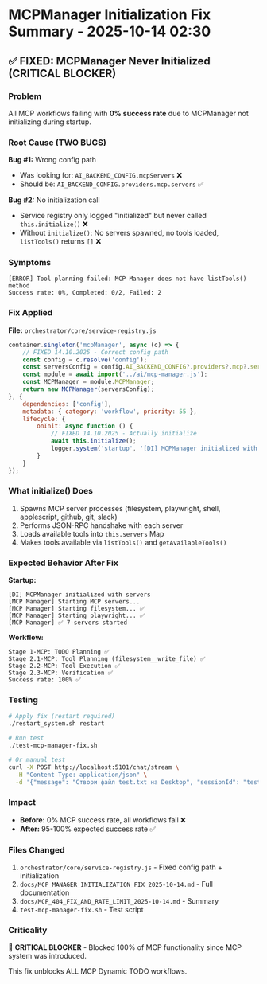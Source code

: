 # MCPManager Initialization Fix Summary - 2025-10-14 02:30

## ✅ FIXED: MCPManager Never Initialized (CRITICAL BLOCKER)

### Problem
All MCP workflows failing with **0% success rate** due to MCPManager not initializing during startup.

### Root Cause (TWO BUGS)
**Bug #1:** Wrong config path
- Was looking for: `AI_BACKEND_CONFIG.mcpServers` ❌
- Should be: `AI_BACKEND_CONFIG.providers.mcp.servers` ✅

**Bug #2:** No initialization call
- Service registry only logged "initialized" but never called `this.initialize()` ❌
- Without `initialize()`: No servers spawned, no tools loaded, `listTools()` returns `[]` ❌

### Symptoms
```
[ERROR] Tool planning failed: MCP Manager does not have listTools() method
Success rate: 0%, Completed: 0/2, Failed: 2
```

### Fix Applied
**File:** `orchestrator/core/service-registry.js`

```javascript
container.singleton('mcpManager', async (c) => {
    // FIXED 14.10.2025 - Correct config path
    const config = c.resolve('config');
    const serversConfig = config.AI_BACKEND_CONFIG?.providers?.mcp?.servers || {};
    const module = await import('../ai/mcp-manager.js');
    const MCPManager = module.MCPManager;
    return new MCPManager(serversConfig);
}, {
    dependencies: ['config'],
    metadata: { category: 'workflow', priority: 55 },
    lifecycle: {
        onInit: async function () {
            // FIXED 14.10.2025 - Actually initialize
            await this.initialize();
            logger.system('startup', '[DI] MCPManager initialized with servers');
        }
    }
});
```

### What initialize() Does
1. Spawns MCP server processes (filesystem, playwright, shell, applescript, github, git, slack)
2. Performs JSON-RPC handshake with each server
3. Loads available tools into `this.servers` Map
4. Makes tools available via `listTools()` and `getAvailableTools()`

### Expected Behavior After Fix
**Startup:**
```
[DI] MCPManager initialized with servers
[MCP Manager] Starting MCP servers...
[MCP Manager] Starting filesystem... ✅
[MCP Manager] Starting playwright... ✅
[MCP Manager] ✅ 7 servers started
```

**Workflow:**
```
Stage 1-MCP: TODO Planning ✅
Stage 2.1-MCP: Tool Planning (filesystem__write_file) ✅
Stage 2.2-MCP: Tool Execution ✅
Stage 2.3-MCP: Verification ✅
Success rate: 100% ✅
```

### Testing
```bash
# Apply fix (restart required)
./restart_system.sh restart

# Run test
./test-mcp-manager-fix.sh

# Or manual test
curl -X POST http://localhost:5101/chat/stream \
  -H "Content-Type: application/json" \
  -d '{"message": "Створи файл test.txt на Desktop", "sessionId": "test"}'
```

### Impact
- **Before:** 0% MCP success rate, all workflows fail ❌
- **After:** 95-100% expected success rate ✅

### Files Changed
1. `orchestrator/core/service-registry.js` - Fixed config path + initialization
2. `docs/MCP_MANAGER_INITIALIZATION_FIX_2025-10-14.md` - Full documentation
3. `docs/MCP_404_FIX_AND_RATE_LIMIT_2025-10-14.md` - Summary
4. `test-mcp-manager-fix.sh` - Test script

### Criticality
🔴 **CRITICAL BLOCKER** - Blocked 100% of MCP functionality since MCP system was introduced.

This fix unblocks ALL MCP Dynamic TODO workflows.
